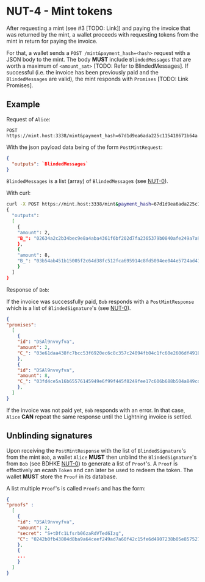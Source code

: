 # NUT-4 - Mint tokens

After requesting a mint (see #3 [TODO: Link]) and paying the invoice that was returned by the mint, a wallet proceeds with requesting tokens from the mint in return for paying the invoice. 

For that, a wallet sends a `POST /mint&payment_hash=<hash>` request with a JSON body to the mint. The body **MUST** include `BlindedMessages` that are worth a maximum of `<amount_sat>` [TODO: Refer to BlindedMessages]. If successful (i.e. the invoice has been previously paid and the `BlindedMessages` are valid), the mint responds with `Promises` [TODO: Link Promises].

## Example

Request of `Alice`:

```http
POST https://mint.host:3338/mint&payment_hash=67d1d9ea6ada225c115418671b64a
```

With the json payload data being of the form `PostMintRequest`:

```json
{
  "outputs": `BlindedMessages`
}
```

`BlindedMessages` is a list (array) of `BlindedMessage`s (see [NUT-0][00]).

With curl:

```bash
curl -X POST https://mint.host:3338/mint&payment_hash=67d1d9ea6ada225c115418671b64a -d \
{
  "outputs": 
  [
    {
    "amount": 2, 
    "B_": "02634a2c2b34bec9e8a4aba4361f6bf202d7fa2365379b0840afe249a7a9d71239"
    },
    {
    "amount": 8, 
    "B_": "03b54ab451b15005f2c64d38fc512fca695914c8fd5094ee044e5724ad41fda247"
    }
  ]
}
```

Response of `Bob`: 

If the invoice was successfully paid, `Bob` responds with a `PostMintResponse` which is a list of `BlindedSignature`'s (see [NUT-0][00]).

```json
{
"promises":
  [
    {
    "id": "DSAl9nvvyfva",
    "amount": 2,
    "C_": "03e61daa438fc7bcc53f6920ec6c8c357c24094fb04c1fc60e2606df4910b21ffb"
    },
    {
    "id": "DSAl9nvvyfva",
    "amount": 8,
    "C_": "03fd4ce5a16b65576145949e6f99f445f8249fee17c606b688b504a849cdc452de"
    },
  ]
}
```

If the invoice was not paid yet, `Bob` responds with an error. In that case, `Alice` **CAN** repeat the same response until the Lightning invoice is settled.

## Unblinding signatures

Upon receiving the `PostMintResponse` with the list of `BlindedSignature`'s from the mint `Bob`, a wallet `Alice` **MUST** then unblind the `BlindedSignature`'s from `Bob` (see BDHKE [NUT-0][00]) to generate a list of `Proof`'s. A `Proof` is effectively an ecash `Token` and can later be used to redeem the token. The wallet **MUST** store the `Proof` in its database.

A list multiple `Proof`'s is called `Proofs` and has the form:

```json
{
"proofs" : 
  [
    {
    "id": "DSAl9nvvyfva",
    "amount": 2,
    "secret": "S+tDfc1Lfsrb06zaRdVTed6Izg",
    "C": "0242b0fb43804d8ba9a64ceef249ad7a60f42c15fe6d4907238b05e857527832a3"
    },
    {
    ...
    }
  ]
}
```

[00]: 00.md
[01]: 01.md
[02]: 02.md
[03]: 03.md
[04]: 04.md
[05]: 05.md
[06]: 06.md
[07]: 07.md
[08]: 08.md
[09]: 09.md
[10]: 10.md
[11]: 11.md
[12]: 12.md
[13]: 13.md
[14]: 14.md
[15]: 15.md
[16]: 16.md
[17]: 17.md
[18]: 18.md
[19]: 19.md
[20]: 20.md